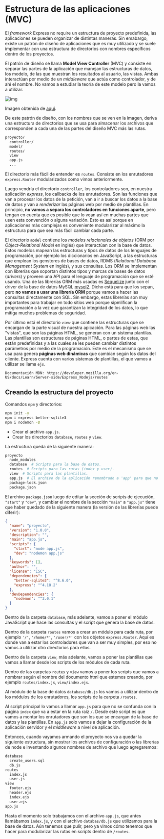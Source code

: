 # Estructura de las aplicaciones (MVC)

El _framework_ Express no require un estructura de proyecto predefinida, las aplicaciones se pueden organizar de distintas maneras. Sin emabargo, existe un patrón de diseño de aplicaciones que es muy utilizado y se suele implementar con una estructura de directorios con nombres específicos dentro de los proyectos.

El patrón de diseño se llama **Model View Controller** (MVC) y consiste en separar las partes de la aplicación que manejan las estructuras de datos, los modelo, de las que muestran los resultados al usuario, las vistas. Ambas interactúan por medio de un _middleware_ que actúa como controlador, y de ahí el nombre. No vamos a estudiar la teoría de este modelo pero la vamos a utilizar.

![img](mvc_express.png)

Imagen obtenida de [aquí](https://developer.mozilla.org/en-US/docs/Learn/Server-side/Express_Nodejs/routes).

De este patrón de diseño, con los nombres que se ven en la imagen, deriva una estructura de directorios que se usa para almacenar los archivos que corresponden a cada una de las partes del diseño MVC más las rutas.

```bash
proyecto/
  controller/
  model/
  routes/
  view
  app.js
  ...
```

El directorio más fácil de entender es `routes`. Consiste en los enrutadores `express.Router` modularizados como vimos anteriormente.

Luego vendría el directorio `controller`, los controladores son, en nuestra aplicación _express_, los callbacks de los enrutadores. Son las funciones que van a procesar los datos de la petición, van a ir a buscar los datos a la base de datos y van a _renderizar_ las páginas web por medio de plantillas. En principio, **no vamos a separa los controladores en funciones aparte**, pero tengan en cuenta que es posible que lo vean así en muchas partes que usen esta convención o alguna variación. Esto es así porque en aplicaciones más complejas es conveniente modularizar al máximo la estructura para que sea más fácil cambiar cada parte.

El directorio `model` contiene los _modelos relacionales de objetos_ (ORM por _Object-Relational Model_ en inglés) que interactúan con la base de datos. Estos modelos mapean las estructuras y tipos de datos de los lenguajes de programación, por ejemplo los diccionarios en JavaScript, a las estructuras que emplean los genstores de bases de datos, RDMS (_Relational Database Management System_ en inglés), y sus consultas. Los ORM se implementan con librerías que soportan distintos tipos y marcas de bases de datos (_drivers_) y proveen una API para el lenguaje de programación que se esté usando. Una de las librerías ORM más usadas es [Sequelize](https://sequelize.org) junto con el driver de la base de datos MySQL [mysql2](https://www.npmjs.com/package/mysql2). Dicho está para que los sepan, pero **no vamos a usar una librería ORM** porque vamos a hacer las consultas directamente con SQL. Sin embargo, estas librerías son muy importantes para trabajar en todo sitios web porque sipmlifican la programación a la vez que garantizan la integridad de los datos, lo que mitiga muchos problemas de seguridad.

Por último está el directorio `view` que contiene las estructuras que se encargan de la parte visual de nuestra apicación. Para las páginas web las "vistas", que son las páginas HTML, se generan con un sistema plantilas. Las plantillas son estructuras de páginas HTML, o partes de estas, que están predefinidas y a las cuales se les pueden cambiar distintos parámetros por medio de la programación. Este es el mecanismo que se usa para genera **páginas web dinámicas** que cambian según los datos del cliente. Express cuenta con varios sistemas de plantillas, el que vamos a utilizar se llama `ejs`.


```{note}
Documentación MDN: https://developer.mozilla.org/en-US/docs/Learn/Server-side/Express_Nodejs/routes
```


## Creando la estructura del proyecto

Comandos `npm` y directorios:

```bash
npm init -y
npm i express better-sqlite3
npm i nodemon -D
```

- Crear el archivo `app.js`.
- Crear los directorios `database`, `routes` y `view`.

La estructura queda de la siguiente manera:

```bash
proyecto
  node_modules
  database  # Scripts para la base de datos.
  routes  # Scripts para las rutas (index y user).
  view  # Scripts para las plantillas.
  app.js  # El archivo de la aplicación renombrado a 'app' para que no se confunda con la ruta 'index' que ahora ponemos a parte.
  package-lock.json
  package.json
```

El archivo `package.json` luego de editar la sección de scripts de ejecución, `"start"` y `"dev"`, y cambiar el nombre de la sección `"main"` a `"app.js"` tiene que haber quedado de la siguiente manera (la versión de las librerías puede diferir):

```json
{
  "name": "proyecto",
  "version": "1.0.0",
  "description": "",
  "main": "app.js",
  "scripts": {
    "start": "node app.js",
    "dev": "nodemon app.js"
  },
  "keywords": [],
  "author": "",
  "license": "ISC",
  "dependencies": {
    "better-sqlite3": "^8.6.0",
    "express": "^4.18.2"
  },
  "devDependencies": {
    "nodemon": "^3.0.1"
  }
}
```

Dentro de la carpeta `database`, más adelante, vamos a poner el módulo JavaScript que hace las consultas y el script que genera la base de datos.

Dentro de la carpeta `routes` vamos a crear un módulo para cada ruta, por ejemplo `'/'`, `'/home/*'`, `'/user/*'` con los objetos `express.Router`. Aquí es donde van a estar los controladores que van a ser muy simples, por eso no vamos a utilizar otro directorios para ellos.

Dentro de la carpeta `view`, más adelante, vamos a poner las plantillas que vamos a llamar desde los scripts de los módulos de cada ruta.

Dentro de las carpetas `routes` y `view` vamos a poner los scripts que vamos a nombrar según el nombre del documento html que estemos creando, por ejemplo `routes/index.js`, `view/index.ejs`.

Al módulo de la base de datos `database/db.js` los vamos a utilizar dentro de los módulos de los enrutadores, los scripts de la carpeta `/routes`.

Al script principal lo vamos a llamar `app.js` para que no se confunda con la página `index` que va a estar en la ruta raíz `/`. Desde este script es que vamos a montar los enrutadores que son los que se encargan de la base de datos y las plantillas. En `app.js` solo vamos a dejar la configuración de la aplicación servidor y el _middleware_ a nivel de aplicación.

Entonces, cuando vayamos armando el proyecto nos va a quedar la siguiente estructura, sin mostrar los archivos de configuración o las librerías de node e inventando algunos nombres de archivo que luego agregaremos:

```bash
database
  create_users.sql
  db.js
routes
  index.js
  user.js
view
  footer.ejs
  header.ejs
  index.ejs
  user.ejs
app.js
```

Hasta el momento solo trabajamos con el archivo `app.js`, que antes llamábamos `index.js`, y con el archivo `databas/db.js` que utilizamos para la base de datos. Aún tenemos que pulir, pero ya vimos cómo tenemos que hacer para modularizar las rutas en scripts dentro de `/routes`.
